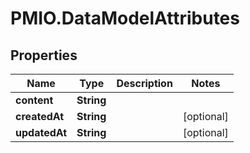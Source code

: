 # PMIO.DataModelAttributes

## Properties
Name | Type | Description | Notes
------------ | ------------- | ------------- | -------------
**content** | **String** |  | 
**createdAt** | **String** |  | [optional] 
**updatedAt** | **String** |  | [optional] 


